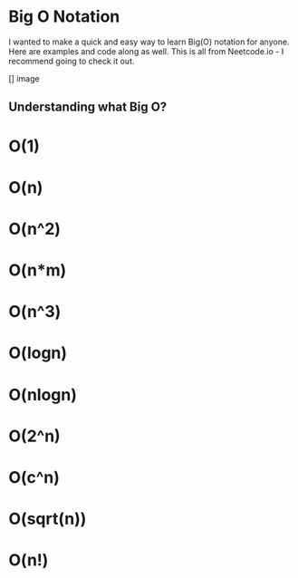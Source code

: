# Big O Notation

I wanted to make a quick and easy way to learn Big(O) notation for anyone. Here are examples and code along as well. This is all from Neetcode.io - I recommend going to check it out. 

[] image


## Understanding what Big O?



# O(1)




# O(n)



# O(n^2)



# O(n*m)



# O(n^3)



# O(logn)



# O(nlogn)



# O(2^n)




# O(c^n)




# O(sqrt(n))


# O(n!)